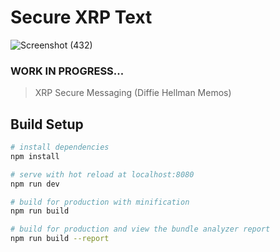 # Secure XRP Text

![Screenshot (432)](https://github.com/Prasannaverse13/SecureXRPLMsg/assets/116105281/47879d1b-11e5-46a2-acfa-d94ea9a907c5)

### WORK IN PROGRESS...

> XRP Secure Messaging (Diffie Hellman Memos)

## Build Setup

``` bash
# install dependencies
npm install

# serve with hot reload at localhost:8080
npm run dev

# build for production with minification
npm run build

# build for production and view the bundle analyzer report
npm run build --report
```

